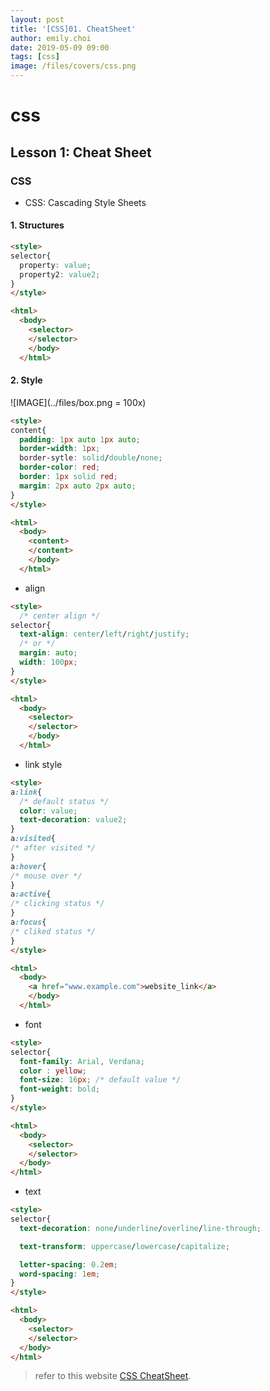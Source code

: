 ```yaml
---
layout: post
title: '[CSS]01. CheatSheet'
author: emily.choi
date: 2019-05-09 09:00
tags: [css]
image: /files/covers/css.png
---
```

# css

## Lesson 1: Cheat Sheet

### **CSS** 
- CSS: Cascading Style Sheets

#### 1. Structures

```html
<style>
selector{
  property: value;
  property2: value2;
}
</style>

<html>
  <body>
    <selector>
    </selector>
    </body>
  </html>
```

#### 2. Style

![IMAGE](../files/box.png = 100x)



```html
<style>
content{
  padding: 1px auto 1px auto;
  border-width: 1px;
  border-sytle: solid/double/none; 
  border-color: red;
  border: 1px solid red;
  margin: 2px auto 2px auto;
}
</style>

<html>
  <body>
    <content>
    </content>
    </body>
  </html>
```

- align

```html
<style>
  /* center align */
selector{
  text-align: center/left/right/justify; 
  /* or */
  margin: auto;
  width: 100px;
}
</style>

<html>
  <body>
    <selector>
    </selector>
    </body>
  </html>
```

- link style

```html
<style>
a:link{
  /* default status */
  color: value;
  text-decoration: value2;
}
a:visited{
/* after visited */
}
a:hover{
/* mouse over */
}
a:active{
/* clicking status */
}
a:focus{
/* cliked status */
}
</style>

<html>
  <body>
    <a href="www.example.com">website_link</a> 
    </body>
  </html>
```

- font

```html
<style>
selector{
  font-family: Arial, Verdana;
  color : yellow;
  font-size: 16px; /* default value */
  font-weight: bold;
}
</style>

<html>
  <body>
    <selector>
    </selector>
  </body>
</html>
```

- text

```html
<style>
selector{
  text-decoration: none/underline/overline/line-through;

  text-transform: uppercase/lowercase/capitalize;

  letter-spacing: 0.2em;
  word-spacing: 1em;
}
</style>

<html>
  <body>
    <selector>
    </selector>
  </body>
</html>
```


> refer to this website [CSS CheatSheet](https://html-css-js.com/css/).


